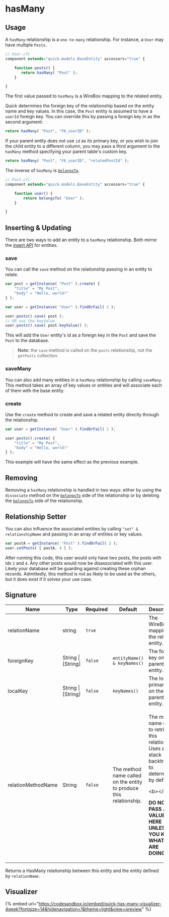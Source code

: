 # hasMany

## Usage

A `hasMany` relationship is a `one-to-many` relationship. For instance, a `User` may have multiple `Posts`.

```javascript
// User.cfc
component extends="quick.models.BaseEntity" accessors="true" {

    function posts() {
       return hasMany( "Post" );
    }

}
```

The first value passed to `hasMany` is a WireBox mapping to the related entity.

Quick determines the foreign key of the relationship based on the entity name and key values. In this case, the `Post` entity is assumed to have a `userId` foreign key. You can override this by passing a foreign key in as the second argument:

```javascript
return hasMany( "Post", "FK_userID" );
```

If your parent entity does not use `id` as its primary key, or you wish to join the child entity to a different column, you may pass a third argument to the `hasMany` method specifying your parent table's custom key.

```javascript
return hasMany( "Post", "FK_userID", "relatedPostId" );
```

The inverse of `hasMany` is [`belongsTo`](belongsto.md).

```javascript
// Post.cfc
component extends="quick.models.BaseEntity" accessors="true" {

    function user() {
        return belongsTo( "User" );
    }

}
```

## Inserting & Updating

There are two ways to add an entity to a `hasMany` relationship. Both mirror the [insert API](../../getting-started/creating-new-entities.md) for entities.

### save

You can call the `save` method on the relationship passing in an entity to relate.

```javascript
var post = getInstance( "Post" ).create( {
    "title" = "My Post",
    "body" = "Hello, world!"
} );

var user = getInstance( "User" ).findOrFail( 1 );

user.posts().save( post );
// OR use the keyValue
user.posts().save( post.keyValue() );
```

This will add the `User` entity's id as a foreign key in the `Post` and save the `Post` to the database.

> **Note:** the `save` method is called on the `posts` relationship, not the `getPosts` collection.

### saveMany

You can also add many entities in a `hasMany` relationship by calling `saveMany`. This method takes an array of key values or entities and will associate each of them with the base entity.

### create

Use the `create` method to create and save a related entity directly through the relationship.

```javascript
var user = getInstance( "User" ).findOrFail( 1 );

user.posts().create( {
    "title" = "My Post",
    "body" = "Hello, world!"
} );
```

This example will have the same effect as the previous example.

## Removing

Removing a `hasMany` relationship is handled in two ways: either by using the `dissociate` method on the [`belongsTo`](belongsto.md) side of the relationship or by deleting the [`belongsTo`](belongsto.md) side of the relationship.

## Relationship Setter

You can also influence the associated entities by calling `"set" & relationshipName` and passing in an array of entities or key values.

```javascript
var postA = getInstance( "Post" ).findOrFail( 2 );
user.setPosts( [ postA, 4 ] );
```

After running this code, this user would only have two posts, the posts with ids `2` and `4`. Any other posts would now be disassociated with this user. Likely your database will be guarding against creating these orphan records. Admittedly, this method is not as likely to be used as the others, but it does exist if it solves your use case.

## Signature

| Name               | Type                | Required | Default                                                            | Description                                                                                                                                                                                                              |
| ------------------ | ------------------- | -------- | ------------------------------------------------------------------ | ------------------------------------------------------------------------------------------------------------------------------------------------------------------------------------------------------------------------ |
| relationName       | string              | `true`   |                                                                    | The WireBox mapping for the related entity.                                                                                                                                                                              |
| foreignKey         | String \| \[String] | `false`  | `entityName() & keyNames()`                                        | The foreign key on the parent entity.                                                                                                                                                                                    |
| localKey           | String \| \[String] | `false`  | `keyNames()`                                                       | The local primary key on the parent entity.                                                                                                                                                                              |
| relationMethodName | String              | `false`  | The method name called on the entity to produce this relationship. | <p>The method name called to retrieve this relationship. Uses a stack backtrace to determine by default.</p><p>&#x3C;b>&#x3C;/b></p><p><strong>DO NOT PASS A VALUE HERE UNLESS YOU KNOW WHAT YOU ARE DOING.</strong></p> |

Returns a HasMany relationship between this entity and the entity defined by `relationName`.

## Visualizer

{% embed url="https://codesandbox.io/embed/quick-has-many-visualizer-4qeek?fontsize=14&hidenavigation=1&theme=light&view=preview" %}
